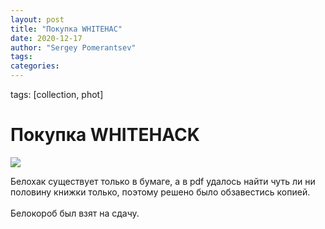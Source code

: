 ```yaml
---
layout: post
title: "Покупка WHITEHAC"
date: 2020-12-17
author: "Sergey Pomerantsev"
tags:
categories:
---
```

tags: [collection, phot]

# Покупка WHITEHACK

![](/images/_whitebox_and_whitehack.jpg)

Белохак существует только в бумаге, а в pdf удалось найти чуть ли ни половину книжки только, поэтому решено было обзавестись копией.\
\
Белокороб был взят на сдачу.
